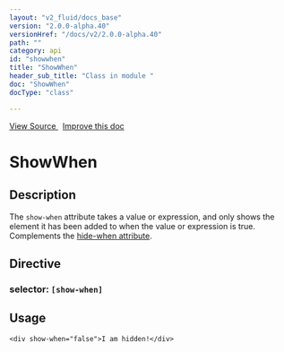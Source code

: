 ```yaml
---
layout: "v2_fluid/docs_base"
version: "2.0.0-alpha.40"
versionHref: "/docs/v2/2.0.0-alpha.40"
path: ""
category: api
id: "showwhen"
title: "ShowWhen"
header_sub_title: "Class in module "
doc: "ShowWhen"
docType: "class"

---
```





<div class="improve-docs">
  <a href='http://github.com/driftyco/ionic2/tree/master/ionic/components/show-hide-when/show-hide-when.ts#L51'>
    View Source
  </a>
  &nbsp;
  <a href='http://github.com/driftyco/ionic2/edit/master/ionic/components/show-hide-when/show-hide-when.ts#L51'>
    Improve this doc
  </a>

</div>




<h1 class="api-title">


ShowWhen






</h1>






<h2>Description</h2>

<p>The <code>show-when</code> attribute takes a value or expression, and only shows the element it has been added to when
the value or expression is true. Complements the <a href="../HideWhen">hide-when attribute</a>.</p>


<h2>Directive</h2>
<h3>selector: <code>[show-when]</code></h3>

<h2>Usage</h2>

<pre><code class="lang-html">&lt;div show-when=&quot;false&quot;&gt;I am hidden!&lt;/div&gt;
</code></pre>





<!-- end content block -->


<!-- end body block -->

